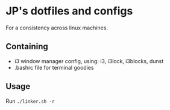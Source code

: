 # JP's dotfiles and configs

For a consistency across linux machines.

## Containing
- i3 window manager config, using: i3, i3lock, i3blocks, dunst
- .bashrc file for terminal goodies

## Usage

Run `./linker.sh -r`


